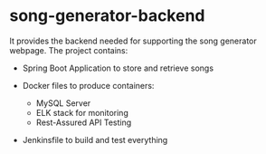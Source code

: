 # song-generator-backend

It provides the backend needed for supporting the song generator webpage. The project contains:

- Spring Boot Application to store and retrieve songs

- Docker files to produce containers:
  - MySQL Server
  - ELK stack for monitoring
  - Rest-Assured API Testing
  
- Jenkinsfile to build and test everything
